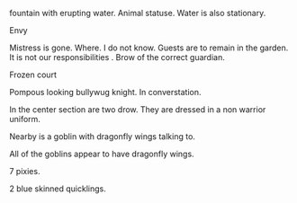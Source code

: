 fountain with erupting water.  Animal statuse.  Water is also stationary.

Envy

Mistress is gone. Where. I do not know. Guests are to remain in the garden. It is not our responsibilities .  Brow of the correct guardian.

Frozen court

Pompous looking bullywug knight. In converstation. 

In the center section are two drow.  They are dressed in a non warrior uniform.

Nearby is a goblin with dragonfly wings talking to.

All of the goblins appear to have dragonfly wings. 

7 pixies.

2 blue skinned quicklings.

